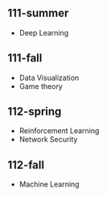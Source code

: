 ## 111-summer
* Deep Learning  
## 111-fall 
* Data Visualization
* Game theory  
## 112-spring
* Reinforcement Learning
* Network Security  
## 112-fall
* Machine Learning
